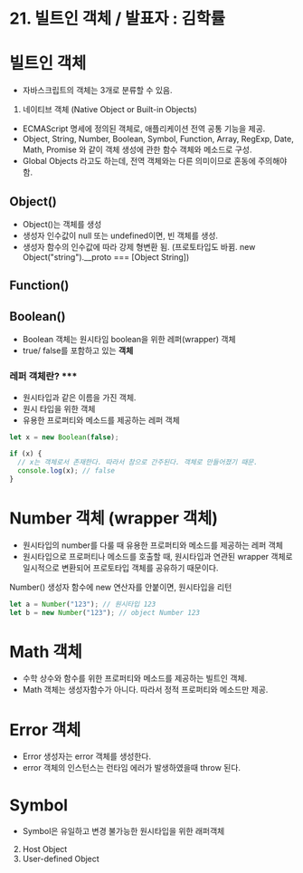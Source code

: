 # 21. 빌트인 객체 / 발표자 : 김학률

# 빌트인 객체

- 자바스크립트의 객체는 3개로 분류할 수 있음.

1. 네이티브 객체 (Native Object or Built-in Objects)

- ECMAScript 명세에 정의된 객체로, 애플리케이션 전역 공통 기능을 제공.
- Object, String, Number, Boolean, Symbol, Function, Array, RegExp, Date, Math, Promise 와 같이 객체 생성에 관한 함수 객체와 메소드로 구성.
- Global Objects 라고도 하는데, 전역 객체와는 다른 의미이므로 혼동에 주의해야 함.

## Object()

- Object()는 객체를 생성
- 생성자 인수값이 null 또는 undefined이면, 빈 객체를 생성.
- 생성자 함수의 인수값에 따라 강제 형변환 됨. (프로토타입도 바뀜. new Object("string").\_\_proto === [Object String])

## Function()

## Boolean()

- Boolean 객체는 원시타임 boolean을 위한 레퍼(wrapper) 객체
- true/ false를 포함하고 있는 **객체**

### 레퍼 객체란? \*\*\*

- 원시타입과 같은 이름을 가진 객체.
- 원시 타입을 위한 객체
- 유용한 프로퍼티와 메소드를 제공하는 레퍼 객체

```js
let x = new Boolean(false);

if (x) {
  // x는 객체로서 존재한다. 따라서 참으로 간주된다. 객체로 만들어졌기 때문.
  console.log(x); // false
}
```

# Number 객체 (wrapper 객체)

- 원시타입의 number를 다룰 때 유용한 프로퍼티와 메소드를 제공하는 레퍼 객체
- 원시타입으로 프로퍼티나 메소드를 호출할 때, 원시타입과 연관된 wrapper 객체로 일시적으로 변환되어 프로토타입 객체를 공유하기 때문이다.

Number() 생성자 함수에 new 연산자를 안붙이면, 원시타입을 리턴

```js
let a = Number("123"); // 원시타입 123
let b = new Number("123"); // object Number 123
```

# Math 객체

- 수학 상수와 함수를 위한 프로퍼티와 메소드를 제공하는 빌트인 객체.
- Math 객체는 생성자함수가 아니다. 따라서 정적 프로퍼티와 메소드만 제공.

# Error 객체

- Error 생성자는 error 객체를 생성한다.
- error 객체의 인스턴스는 런타임 에러가 발생하였을때 throw 된다.

# Symbol

- Symbol은 유일하고 변경 불가능한 원시타입을 위한 래퍼객체

2. Host Object
3. User-defined Object

